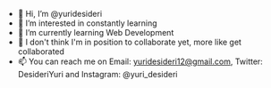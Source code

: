 - 👋 Hi, I’m @yuridesideri
- 👀 I’m interested in constantly learning
- 🌱 I’m currently learning Web Development
- 💞️ I don't think I'm in position to collaborate yet, more like get collaborated 
- 📫 You can reach me on Email: yuridesideri12@gmail.com, Twitter: DesideriYuri and Instagram: @yuri_desideri

<!---
yuridesideri/yuridesideri is a ✨ special ✨ repository because its `README.md` (this file) appears on your GitHub profile.
You can click the Preview link to take a look at your changes.
--->
